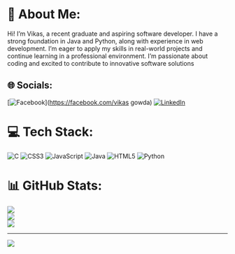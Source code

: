 # 💫 About Me:
Hi! I’m Vikas, a recent graduate and aspiring software developer. I have a strong foundation in Java and Python, along with experience in web development. I’m eager to apply my skills in real-world projects and continue learning in a professional environment. I’m passionate about coding and excited to contribute to innovative software solutions


## 🌐 Socials:
[![Facebook](https://img.shields.io/badge/Facebook-%231877F2.svg?logo=Facebook&logoColor=white)](https://facebook.com/vikas gowda) [![LinkedIn](https://img.shields.io/badge/LinkedIn-%230077B5.svg?logo=linkedin&logoColor=white)](https://linkedin.com/in/https://www.linkedin.com/in/vikas-mv-81a7b6286) 

# 💻 Tech Stack:
![C](https://img.shields.io/badge/c-%2300599C.svg?style=for-the-badge&logo=c&logoColor=white) ![CSS3](https://img.shields.io/badge/css3-%231572B6.svg?style=for-the-badge&logo=css3&logoColor=white) ![JavaScript](https://img.shields.io/badge/javascript-%23323330.svg?style=for-the-badge&logo=javascript&logoColor=%23F7DF1E) ![Java](https://img.shields.io/badge/java-%23ED8B00.svg?style=for-the-badge&logo=openjdk&logoColor=white) ![HTML5](https://img.shields.io/badge/html5-%23E34F26.svg?style=for-the-badge&logo=html5&logoColor=white) ![Python](https://img.shields.io/badge/python-3670A0?style=for-the-badge&logo=python&logoColor=ffdd54)
# 📊 GitHub Stats:
![](https://github-readme-stats.vercel.app/api?username=Vikas835&theme=dark&hide_border=false&include_all_commits=false&count_private=false)<br/>
![](https://github-readme-streak-stats.herokuapp.com/?user=Vikas835&theme=dark&hide_border=false)<br/>
![](https://github-readme-stats.vercel.app/api/top-langs/?username=Vikas835&theme=dark&hide_border=false&include_all_commits=false&count_private=false&layout=compact)

---
[![](https://visitcount.itsvg.in/api?id=Vikas835&icon=0&color=0)](https://visitcount.itsvg.in)

<!-- Proudly created with GPRM ( https://gprm.itsvg.in ) -->
